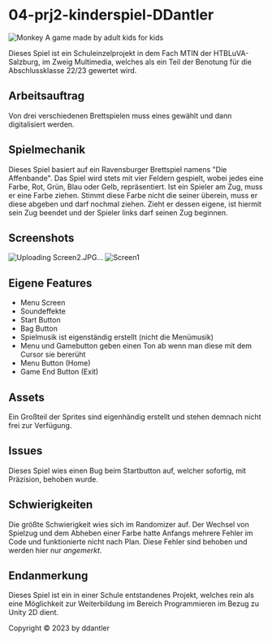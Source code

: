 # 04-prj2-kinderspiel-DDantler
![Monkey](https://user-images.githubusercontent.com/72389889/215890902-817f4cc7-2bc9-4450-9c3d-c18f4653148f.png)
A game made by adult kids for kids 

Dieses Spiel ist ein Schuleinzelprojekt in dem Fach MTIN der HTBLuVA-Salzburg, im Zweig Multimedia, welches als ein Teil der Benotung für die Abschlussklasse 22/23 gewertet wird.

## Arbeitsauftrag

Von drei verschiedenen Brettspielen muss eines gewählt und dann digitalisiert werden.

## Spielmechanik

Dieses Spiel basiert auf ein Ravensburger Brettspiel namens "Die Affenbande". Das Spiel wird stets mit vier Feldern gespielt, wobei jedes eine Farbe, Rot, Grün, Blau oder Gelb, repräsentiert. Ist ein Spieler am Zug, muss er eine Farbe ziehen. Stimmt diese Farbe nicht die seiner überein, muss er diese abgeben und darf nochmal ziehen. Zieht er dessen eigene, ist hiermit sein Zug beendet und der Spieler links darf seinen Zug beginnen.

## Screenshots

![Uploading Screen2.JPG…]()
![Screen1](https://user-images.githubusercontent.com/72389889/216000576-1e66c19f-7416-4a16-8c52-528de085cc70.JPG)


## Eigene Features

- Menu Screen
- Soundeffekte
- Start Button
- Bag Button
- Spielmusik ist eigenständig erstellt (nicht die Menümusik)
- Menu und Gamebutton geben einen Ton ab wenn man diese mit dem Cursor sie bererüht
- Menu Button (Home)
- Game End Button (Exit)

## Assets
Ein Großteil der Sprites sind eigenhändig erstellt und stehen demnach nicht frei zur Verfügung.

## Issues
Dieses Spiel wies einen Bug beim Startbutton auf, welcher sofortig, mit Präzision, behoben wurde.

## Schwierigkeiten

Die größte Schwierigkeit wies sich im Randomizer auf. Der Wechsel von Spielzug und dem Abheben einer Farbe hatte Anfangs mehrere Fehler im Code und funktionierte nicht nach Plan. Diese Fehler sind behoben und werden hier nur *angemerkt*.

## Endanmerkung

Dieses Spiel ist ein in einer Schule entstandenes Projekt, welches rein als eine Möglichkeit zur Weiterbildung im Bereich Programmieren im Bezug zu Unity 2D dient.

Copyright © 2023 by ddantler
